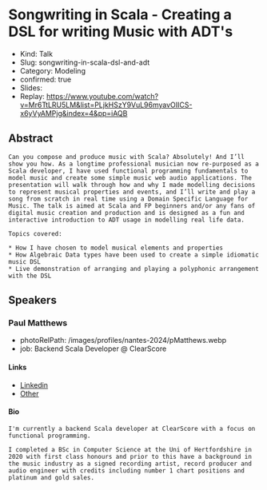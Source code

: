 # Songwriting in Scala - Creating a DSL for writing Music with ADT's

- Kind: Talk
- Slug: songwriting-in-scala-dsl-and-adt
- Category: Modeling
- confirmed: true
- Slides:
- Replay: https://www.youtube.com/watch?v=Mr6TtLRU5LM&list=PLjkHSzY9VuL96myavOIICS-x6yVyAMPjg&index=4&pp=iAQB

## Abstract

```
Can you compose and produce music with Scala? Absolutely! And I’ll show you how. As a longtime professional musician now re-purposed as a Scala developer, I have used functional programming fundamentals to model music and create some simple music web audio applications. The presentation will walk through how and why I made modelling decisions to represent musical properties and events, and I’ll write and play a song from scratch in real time using a Domain Specific Language for Music. The talk is aimed at Scala and FP beginners and/or any fans of digital music creation and production and is designed as a fun and interactive introduction to ADT usage in modelling real life data.

Topics covered:

* How I have chosen to model musical elements and properties
* How Algebraic Data types have been used to create a simple idiomatic music DSL
* Live demonstration of arranging and playing a polyphonic arrangement with the DSL
```

## Speakers

### Paul Matthews

- photoRelPath: /images/profiles/nantes-2024/pMatthews.webp
- job: Backend Scala Developer @ ClearScore

#### Links

- [Linkedin](https://www.linkedin.com/in/matthews-paul)
- [Other](<https://en.wikipedia.org/wiki/Paul_Matthews_(musician)>)

#### Bio

```
I'm currently a backend Scala developer at ClearScore with a focus on functional programming.

I completed a BSc in Computer Science at the Uni of Hertfordshire in 2020 with first class honours and prior to this have a background in the music industry as a signed recording artist, record producer and audio engineer with credits including number 1 chart positions and platinum and gold sales.
```
